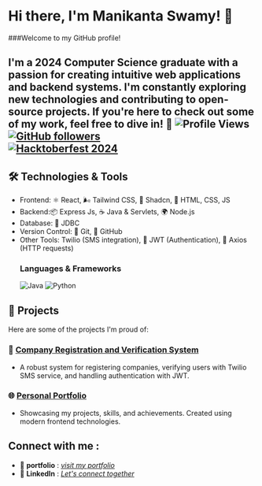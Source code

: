 <!--
**Manikanta-swamy/Manikanta-swamy** is a ✨ _special_ ✨ repository because its `README.md` (this file) appears on your GitHub profile.

Here are some ideas to get you started:

- 🔭 I’m currently working on ...
- 🌱 I’m currently learning ...
- 👯 I’m looking to collaborate on ...
- 🤔 I’m looking for help with ...
- 💬 Ask me about ...
- 📫 How to reach me: ...
- 😄 Pronouns: ...
- ⚡ Fun fact: ...
-->

# Hi there, I'm Manikanta Swamy! 👋

###Welcome to my GitHub profile! 

I'm a 2024 Computer Science graduate with a passion for creating intuitive web applications and backend systems. I'm constantly exploring new technologies and contributing to open-source projects. If you're here to check out some of my work, feel free to dive in! 🚀
![Profile Views](https://komarev.com/ghpvc/?username=Manikanta-swamy&color=blueviolet)  
[![GitHub followers](https://img.shields.io/github/followers/Manikanta-swamy?label=Followers&style=social)](https://github.com/Manikanta-swamy)  
[![Hacktoberfest 2024](https://img.shields.io/badge/Hacktoberfest%202024-Contributor-orange)](https://hacktoberfest.com/)
---

## 🛠️ Technologies & Tools
- Frontend: ⚛️ React, 🌬️ Tailwind CSS, 🌈 Shadcn, 🎨 HTML, CSS, JS
- Backend:📦 Express Js, ☕️ Java & Servlets, 🌍 Node.js
- Database: 💾 JDBC
- Version Control: 🌿 Git, 🐙 GitHub
- Other Tools: Twilio (SMS integration), 🔐 JWT (Authentication), 🔄 Axios (HTTP requests)
  ### Languages & Frameworks
  ![Java](https://img.shields.io/badge/Java-ED8B00?style=for-the-badge&logo=java&logoColor=white)
  ![Python](https://img.shields.io/badge/Python-3776AB?style=for-the-badge&logo=python&logoColor=white)

## 🌟 Projects
Here are some of the projects I'm proud of:

### 🔐 [Company Registration and Verification System](https://github.com/Manikanta-swamy/Cuvette)
- A robust system for registering companies, verifying users with Twilio SMS service, and handling authentication with JWT.

### 🌐 [Personal Portfolio](https://github.com/Manikanta-swamy/MyPortfolio)
- Showcasing my projects, skills, and achievements. Created using modern frontend technologies.


## Connect with me :
- 💬 **portfolio** : [*visit my portfolio*](https://manikanta-swamy.vercel.app)
- 💼 **LinkedIn** : [*Let's connect together*](https://www.linkedin.com/in/manikanta-swamy-angara-941117299/)
